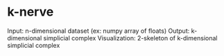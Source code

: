 # k-nerve
Input: n-dimensional dataset (ex: numpy array of floats)
Output: k-dimensional simplicial complex
Visualization: 2-skeleton of k-dimensional simplicial complex 
